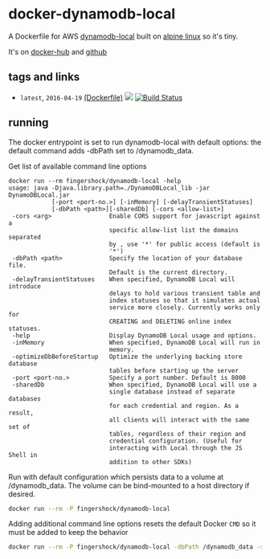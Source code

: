 # docker-dynamodb-local

A Dockerfile for AWS [dynamodb-local](http://docs.aws.amazon.com/amazondynamodb/latest/developerguide/Tools.DynamoDBLocal.html) built on [alpine linux](http://www.alpinelinux.org/) so it's tiny.

It's on [docker-hub](https://hub.docker.com/r/fingershock/dynamodb-local/) and [github](https://github.com/iJJi/docker-dynamodb-local)

## tags and links
 * `latest`, `2016-04-19` [(Dockerfile)](https://github.com/iJJi/docker-dynamodb-local/blob/master/Dockerfile) [![](https://badge.imagelayers.io/fingershock/dynamodb-local:latest.svg)](https://imagelayers.io/?images=fingershock/dynamodb-local:latest) [![Build Status](https://travis-ci.org/iJJi/docker-dynamodb-local.svg?branch=master)](https://travis-ci.org/iJJi/docker-dynamodb-local)

## running

The docker entrypoint is set to run dynamodb-local with default options: the default command adds -dbPath set to /dynamodb_data.

Get list of available command line options
```
docker run --rm fingershock/dynamodb-local -help
usage: java -Djava.library.path=./DynamoDBLocal_lib -jar DynamoDBLocal.jar
            [-port <port-no.>] [-inMemory] [-delayTransientStatuses]
            [-dbPath <path>][-sharedDb] [-cors <allow-list>]
 -cors <arg>                Enable CORS support for javascript against a
                            specific allow-list list the domains separated
                            by , use '*' for public access (default is
                            '*')
 -dbPath <path>             Specify the location of your database file.
                            Default is the current directory.
 -delayTransientStatuses    When specified, DynamoDB Local will introduce
                            delays to hold various transient table and
                            index statuses so that it simulates actual
                            service more closely. Currently works only for
                            CREATING and DELETING online index statuses.
 -help                      Display DynamoDB Local usage and options.
 -inMemory                  When specified, DynamoDB Local will run in
                            memory.
 -optimizeDbBeforeStartup   Optimize the underlying backing store database
                            tables before starting up the server
 -port <port-no.>           Specify a port number. Default is 8000
 -sharedDb                  When specified, DynamoDB Local will use a
                            single database instead of separate databases
                            for each credential and region. As a result,
                            all clients will interact with the same set of
                            tables, regardless of their region and
                            credential configuration. (Useful for
                            interacting with Local through the JS Shell in
                            addition to other SDKs)
```


Run with default configuration which persists data to a volume at /dynamodb_data. The volume can be bind-mounted to a host directory if desired.
```sh
docker run --rm -P fingershock/dynamodb-local 
```


Adding additional command line options resets the default Docker `CMD` so it must be added to keep the behavior
```sh
docker run --rm -P fingershock/dynamodb-local -dbPath /dynamodb_data -sharedDb 
```
